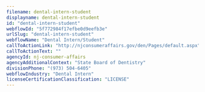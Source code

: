```yaml
---
filename: dental-intern-student
displayname: dental-intern-student
id: "dental-intern-student"
webflowId: "5f772984f17efbe0d9eefb3e"
urlSlug: "dental-intern-student"
webflowName: "Dental Intern/Student"
callToActionLink: "http://njconsumeraffairs.gov/den/Pages/default.aspx"
callToActionText: ""
agencyId: nj-consumer-affairs
agencyAdditionalContext: "State Board of Dentistry"
divisionPhone: "(973) 504-6405"
webflowIndustry: "Dental Intern"
licenseCertificationClassification: "LICENSE"
---
```

